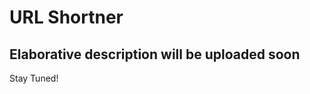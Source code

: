 <body>

<h1>URL Shortner</h1> 
<h2>Elaborative description will be uploaded soon</h2>
<p>Stay Tuned!</p>

</body>
